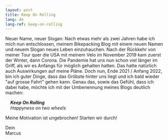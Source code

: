 ```yaml
---
layout: post
title: Keep On Rolling
lang: de
lang-ref: keep-on-rolling
---
```


Neuer Name, neuer Slogan: Nach etwas mehr als zwei Jahren habe ich mich nun entschlossen, meinem Bikepacking Blog mit einem neuen Namen und neuem Slogan neues Leben einzuhauchen. Nach der Rückkehr von meiner Tour quer die USA mit meinem Velo im November 2019 kam zuerst der Winter, dann Corona. Die Pandemie hat uns nun schon viel länger im Griff, als wir es Anfangs für möglich gehalten hatten. Das hatte natürlich auch Auswirkungen auf meine Pläne. Doch nun, Ende 2021 / Anfang 2022, bin ich guter Dinge, dass das Gröbste hinter uns liegt und ich bald wieder "auf grosse Fahrt" gehen kann. Genau das, sowie das Gefühl, dass ich dabei habe, möchte ich mit der Umbenennung meines Blogs deutlich machen:

&nbsp;&nbsp;&nbsp;&nbsp;***Keep On Rolling***  
&nbsp;&nbsp;&nbsp;&nbsp;*Happyness on two wheels*

Meine Motivation ist ungebrochen! Starten wir durch!

Dein  
Marcus
